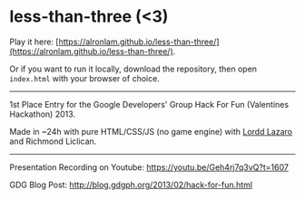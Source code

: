 # less-than-three (<3)
Play it here: [https://alronlam.github.io/less-than-three/](https://alronlam.github.io/less-than-three/). 

Or if you want to run it locally, download the repository, then open `index.html` with your browser of choice.

---

1st Place Entry for the Google Developers' Group Hack For Fun (Valentines Hackathon) 2013. 

Made in ~24h with pure HTML/CSS/JS (no game engine) with [Lordd Lazaro](https://github.com/lorddlazaro) and Richmond Liclican.

---

Presentation Recording on Youtube: https://youtu.be/Geh4rj7q3vQ?t=1607

GDG Blog Post: http://blog.gdgph.org/2013/02/hack-for-fun.html 

